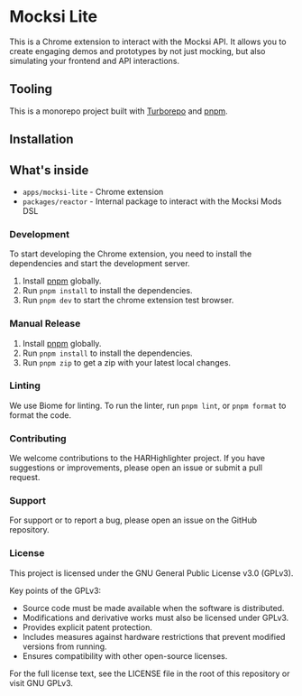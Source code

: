 # Mocksi Lite

This is a Chrome extension to interact with the Mocksi API. It allows you to create engaging demos and prototypes by not just mocking, but also simulating
your frontend and API interactions.


## Tooling
This is a monorepo project built with [Turborepo](https://turbo.build/repo) and [pnpm](https://pnpm.io).


## Installation

## What's inside
* `apps/mocksi-lite` - Chrome extension
* `packages/reactor` - Internal package to interact with the Mocksi Mods DSL


### Development

To start developing the Chrome extension, you need to install the dependencies and start the development server.

1. Install [pnpm](https://pnpm.io/installation) globally.
2. Run `pnpm install` to install the dependencies.
3. Run `pnpm dev` to start the chrome extension test browser.


### Manual Release
1. Install [pnpm](https://pnpm.io/installation) globally.
2. Run `pnpm install` to install the dependencies.
3. Run `pnpm zip` to get a zip with your latest local changes.


### Linting
We use Biome for linting. To run the linter, run `pnpm lint`, or `pnpm format` to format the code.

### Contributing

We welcome contributions to the HARHighlighter project. If you have suggestions or improvements, please open an issue or submit a pull request.

### Support

For support or to report a bug, please open an issue on the GitHub repository.

### License
This project is licensed under the GNU General Public License v3.0 (GPLv3).

Key points of the GPLv3:

* Source code must be made available when the software is distributed.
* Modifications and derivative works must also be licensed under GPLv3.
* Provides explicit patent protection.
* Includes measures against hardware restrictions that prevent modified versions from running.
* Ensures compatibility with other open-source licenses.

For the full license text, see the LICENSE file in the root of this repository or visit GNU GPLv3.